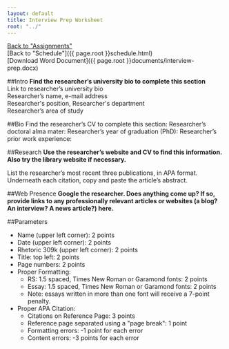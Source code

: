 ```yaml
---
layout: default
title: Interview Prep Worksheet
root: "../"
---
```

[Back to "Assignments"](index.html)  
[Back to "Schedule"]({{ page.root }}schedule.html)  
[Download Word Document]({{ page.root }}documents/interview-prep.docx)  
 
##Intro
**Find the researcher’s university bio to complete this section**  
Link to researcher’s university bio  
Researcher’s name, e-mail address   
Researcher's position, Researcher's department  
Researcher’s area of study  

##Bio
Find the researcher’s CV to complete this section:
Researcher’s doctoral alma mater:
Researcher’s year of graduation (PhD):
Researcher’s prior work experience:

##Research
**Use the researcher’s website and CV to find this information. Also try the library website if necessary.**  

List the researcher’s most recent three publications, in APA format. Underneath each citation, copy and paste the article’s abstract.



##Web Presence
**Google the researcher. Does anything come up? If so, provide links to any professionally relevant articles or websites (a blog? An interview? A news article?) here.**

##Parameters
* Name (upper left corner): 2 points
* Date (upper left corner): 2 points
* Rhetoric 309k (upper left corner): 2 points
* Title: top left: 2 points
* Page numbers: 2 points
* Proper Formatting:
	* RS: 1.5 spaced, Times New Roman or Garamond fonts: 2 points
	* Essay: 1.5 spaced, Times New Roman or Garamond fonts: 2 points
	* Note: essays written in more than one font will receive a 7-point penalty.
* Proper APA Citation: 
	* Citations on Reference Page: 3 points
	* Reference page separated using a "page break": 1 point
	* Formatting errors: -1 point for each error
	* Content errors: -3 points for each error
